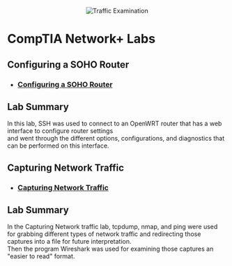 <p align="center">
<img src="https://citinewsroom.com/wp-content/uploads/2020/09/cvit-security.jpg" alt="Traffic Examination"/>
</p>

<h1>CompTIA Network+ Labs</h1>



<h2>Configuring a SOHO Router</h2>

- ### [Configuring a SOHO Router](https://youtu.be/klZqPhz97lU?si=oPs6IjTPHWI5errZ)

<h2>Lab Summary</h2>

In this lab, SSH was used to connect to an OpenWRT router that has a web interface to configure router settings<br />
and went through the different options, configurations, and diagnostics that can be performed on this interface.

<h2>Capturing Network Traffic</h2>

- ### [Capturing Network Traffic](https://youtu.be/AgQO20GmsvM?si=esR2TZBfZu1JQru9)

<h2>Lab Summary</h2>

In the Capturing Network traffic lab, tcpdump, nmap, and ping were used for grabbing different types of network traffic and redirecting those captures into a file for future interpretation.<br />
Then the program Wireshark was used for examining those captures an "easier to read" format.
